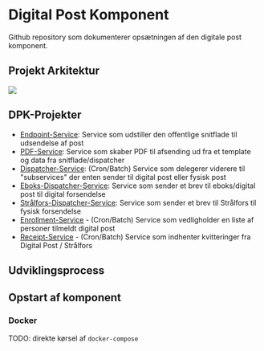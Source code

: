 # Digital Post Komponent
Github repository som dokumenterer opsætningen af den digitale post komponent.

## Projekt Arkitektur
[![](https://mermaid.ink/img/pako:eNqFktFugjAYhV-l6dWWyLwniwkO0GUmM-Bd8aLSH2mElpSfLYvxcfYke7GVoaLOaK_K4fvbc066pakWQF2aFfozzblBMosSRezy2MLwLJPpsvuum9Xa8ConvlxL5AWZ6xrJmy4rrUBhB7VrzAIlKi0VkhjMh0xh6Tijll4bqHvuhfmyrjimOZgj-XwdtWrAgpXe1KQfWp4DIYvx57vItLkB-Wzuh8fb-n8Ta9rooigB73iZsghSkNWddAeFPRx2xOfIV7yGx_29oMSNavuj_NdJvGBntcdKYlZwcRohcJ5svpY9iXVFm15o_23EaDj_K7KfCtupeBF53ix8j2LbtdmXfZnGI45DcsSqdodD0bl2Kuva2Rwey5PYDC01ImM6oCWYkkthH-G2PSChmEMJCXXtVkDGmwITmqidRXmDOv5SKXXRNDCgTSU4gi-59V124u4XXBriaw?type=png)](https://mermaid.live/edit#pako:eNqFktFugjAYhV-l6dWWyLwniwkO0GUmM-Bd8aLSH2mElpSfLYvxcfYke7GVoaLOaK_K4fvbc066pakWQF2aFfozzblBMosSRezy2MLwLJPpsvuum9Xa8ConvlxL5AWZ6xrJmy4rrUBhB7VrzAIlKi0VkhjMh0xh6Tijll4bqHvuhfmyrjimOZgj-XwdtWrAgpXe1KQfWp4DIYvx57vItLkB-Wzuh8fb-n8Ta9rooigB73iZsghSkNWddAeFPRx2xOfIV7yGx_29oMSNavuj_NdJvGBntcdKYlZwcRohcJ5svpY9iXVFm15o_23EaDj_K7KfCtupeBF53ix8j2LbtdmXfZnGI45DcsSqdodD0bl2Kuva2Rwey5PYDC01ImM6oCWYkkthH-G2PSChmEMJCXXtVkDGmwITmqidRXmDOv5SKXXRNDCgTSU4gi-59V124u4XXBriaw)

## DPK-Projekter
- [Endpoint-Service](https://github.com/trifork/dpk-docs): Service som udstiller den offentlige snitflade til udsendelse af post
- [PDF-Service](https://github.com/trifork/dpk-docs): Service som skaber PDF til afsending ud fra et template og data fra snitflade/dispatcher
- [Dispatcher-Service](https://github.com/trifork/dpk-docs): (Cron/Batch) Service som delegerer viderere til "subservices" der enten sender til digital post eller fysisk post
- [Eboks-Dispatcher-Service](https://github.com/trifork/dpk-docs): Service som sender et brev til eboks/digital post til digital forsendelse
- [Strålfors-Dispatcher-Service](https://github.com/trifork/dpk-docs): Service som sender et brev til Strålfors til fysisk forsendelse
- [Enrollment-Service](https://github.com/trifork/dpk-docs) - (Cron/Batch) Service som vedligholder en liste af personer tilmeldt digital post
- [Receipt-Service](https://github.com/trifork/dpk-docs) - (Cron/Batch) Service som indhenter kvitteringer fra Digital Post / Strålfors

## Udviklingsprocess

## Opstart af komponent
### Docker
TODO: direkte kørsel af `docker-compose`
